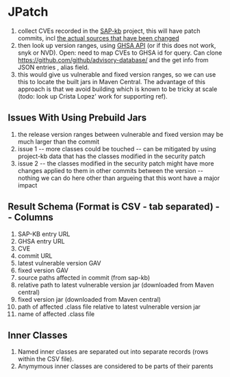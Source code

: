 # JPatch


1. collect CVEs recorded in the [SAP-kb](https://github.com/SAP/project-kb/) project, this will have patch commits, incl [the actual sources that have been changed](https://github.com/SAP/project-kb/blob/vulnerability-data/statements/CVE-2016-4464/statement.yaml)
2. then look up version ranges, using [GHSA API](https://docs.github.com/en/rest/security-advisories/global-advisories?apiVersion=2022-11-28#get-a-global-security-advisory) (or if this does not work, snyk or NVD). Open: need to map CVEs to GHSA id for query. Can clone https://github.com/github/advisory-database/ and the get info from JSON entries , alias field.
3. this would give us vulnerable and fixed version ranges, so we can use this to locate the built jars in Maven Central. The advantage of this approach is that we avoid building which is known to be tricky at scale (todo: look up Crista Lopez' work for supporting ref).


## Issues With Using Prebuild Jars

1. the release version ranges between vulnerable and fixed version may be much larger than the commit
2. issue 1 -- more classes could be touched -- can be mitigated by using project-kb data that has the classes modified in the security patch
3. issue 2 -- the classes modified in the security patch might have more changes applied to them in other commits between the version -- nothing we can do here other than argueing that this wont have a major impact

## Result Schema  (Format is CSV - tab separated) -- Columns

1. SAP-KB entry URL
2. GHSA entry URL
3. CVE
4. commit URL
5. latest vulnerable version GAV
6. fixed version GAV
7. source paths affected in commit (from sap-kb)
8. relative path to  latest vulnerable version jar (downloaded from Maven central)
9. fixed version jar (downloaded from Maven central)
10. path of affected .class file relative to latest vulnerable version jar
11. name of affected .class file


## Inner Classes

1. Named inner classes are separated out into separate records (rows within the CSV file).
2. Anymymous inner classes are considered to be parts of their parents

 
